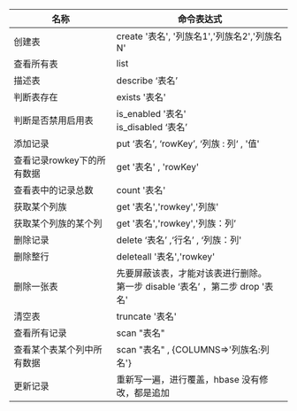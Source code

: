 |名称|命令表达式|
|---|---|
|创建表|create '表名', '列族名1','列族名2','列族名N'|
|查看所有表|list|
|描述表|describe  ‘表名’|
|判断表存在|exists  '表名'|
|判断是否禁用启用表|is_enabled '表名' <br> is_disabled ‘表名’|
|添加记录|put  ‘表名’, ‘rowKey’, ‘列族 : 列‘  ,  '值'|
|查看记录rowkey下的所有数据|get  '表名' , 'rowKey'|
|查看表中的记录总数|count  '表名'|
|获取某个列族|get '表名','rowkey','列族'|
|获取某个列族的某个列|get '表名','rowkey','列族：列’|
|删除记录|delete  ‘表名’ ,‘行名’ , ‘列族：列'|
|删除整行|deleteall '表名','rowkey'|
|删除一张表|先要屏蔽该表，才能对该表进行删除。<br> 第一步 disable ‘表名’ ，第二步  drop '表名'|
|清空表|truncate '表名'|
|查看所有记录|scan "表名"|
|查看某个表某个列中所有数据|scan "表名" , {COLUMNS=>'列族名:列名'}|
|更新记录|重新写一遍，进行覆盖，hbase 没有修改，都是追加|

